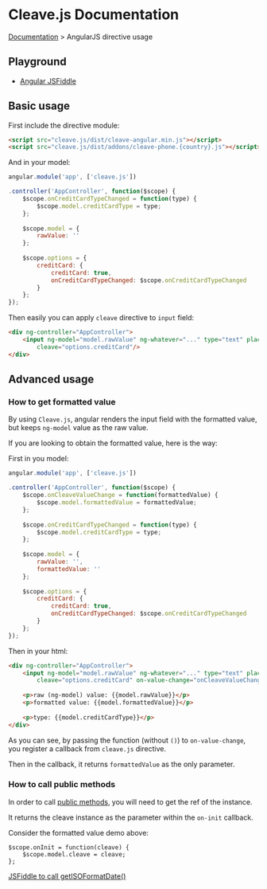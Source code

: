 # Cleave.js Documentation 

[Documentation](https://github.com/nosir/cleave.js/blob/master/doc/doc.md) > AngularJS directive usage

## Playground

- [Angular JSFiddle](https://jsfiddle.net/nosir/q58sh22t/)

## Basic usage

First include the directive module:

```html
<script src="cleave.js/dist/cleave-angular.min.js"></script>
<script src="cleave.js/dist/addons/cleave-phone.{country}.js"></script>
```

And in your model:

```js
angular.module('app', ['cleave.js'])

.controller('AppController', function($scope) {
    $scope.onCreditCardTypeChanged = function(type) {
        $scope.model.creditCardType = type;
    };
    
    $scope.model = {
        rawValue: ''
    };
    
    $scope.options = {
        creditCard: {
            creditCard: true,
            onCreditCardTypeChanged: $scope.onCreditCardTypeChanged
        }
    };
});
```

Then easily you can apply `cleave` directive to `input` field:

```html
<div ng-controller="AppController">
    <input ng-model="model.rawValue" ng-whatever="..." type="text" placeholder="Enter credit card number"
        cleave="options.creditCard"/>
</div>
```

## Advanced usage

### How to get formatted value

By using `Cleave.js`, angular renders the input field with the formatted value, but keeps `ng-model` value as the raw value.

If you are looking to obtain the formatted value, here is the way:

First in you model:

```js
angular.module('app', ['cleave.js'])

.controller('AppController', function($scope) {
    $scope.onCleaveValueChange = function(formattedValue) {
        $scope.model.formattedValue = formattedValue;
    };
    
    $scope.onCreditCardTypeChanged = function(type) {
        $scope.model.creditCardType = type;
    };
    
    $scope.model = {
        rawValue: '',
        formattedValue: ''
    };
    
    $scope.options = {
        creditCard: {
            creditCard: true,
            onCreditCardTypeChanged: $scope.onCreditCardTypeChanged
        }
    };
});
```

Then in your html:

```html
<div ng-controller="AppController">
    <input ng-model="model.rawValue" ng-whatever="..." type="text" placeholder="Enter credit card number"
        cleave="options.creditCard" on-value-change="onCleaveValueChange"/>
    
    <p>raw (ng-model) value: {{model.rawValue}}</p>
    <p>formatted value: {{model.formattedValue}}</p>
    
    <p>type: {{model.creditCardType}}</p>
</div>
```

As you can see, by passing the function (without `()`) to `on-value-change`, you register a callback from `cleave.js` directive.

Then in the callback, it returns `formattedValue` as the only parameter.

### How to call public methods

In order to call [public methods](https://github.com/nosir/cleave.js/blob/master/doc/public-methods.md), you will need to get the ref of the instance.

It returns the cleave instance as the parameter within the `on-init` callback.

Consider the formatted value demo above:

```
$scope.onInit = function(cleave) {
    $scope.model.cleave = cleave;
};
```

[JSFiddle to call getISOFormatDate()](https://jsfiddle.net/nosir/frtfwop5/)
